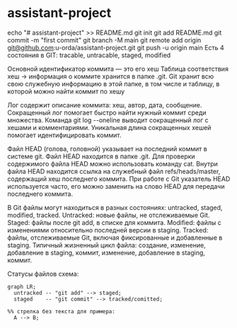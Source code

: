 # assistant-project

echo "# assistant-project" >> README.md
git init
git add README.md
git commit -m "first commit"
git branch -M main
git remote add origin git@github.com:u-orda/assistant-project.git
git push -u origin main
Есть 4 состояния в GIT: tracable, untracable, staged, modified
 
Основной идентификатор коммита — это его хеш
Таблица соответствия хеш → информация о коммите хранится в папке .git.
Git хранит всю свою служебную информацию в этой папке, в том числе и таблицу, в которой можно найти коммит по хешу

Лог содержит описание коммита: хеш, автор, дата, сообщение.
Сокращенный лог помогает быстро найти нужный коммит среди множества.
Команда git log --oneline выводит сокращенный лог с хешами и комментариями.
Уникальная длина сокращенных хешей помогает идентифицировать коммит.

Файл HEAD (голова, головной) указывает на последний коммит в системе git. Файл HEAD находится в папке .git.
Для проверки содержимого файла HEAD можно использовать команду cat.
Внутри файла HEAD находится ссылка на служебный файл refs/heads/master, содержащий хеш последнего коммита.
При работе с Git указатель HEAD используется часто, его можно заменить на слово HEAD для передачи последнего коммита.

В Git файлы могут находиться в разных состояниях: untracked, staged, modified, tracked.
Untracked: новые файлы, не отслеживаемые Git.
Staged: файлы после git add, в списке для коммита.
Modified: файлы с изменениями относительно последней версии в staging.
Tracked: файлы, отслеживаемые Git, включая фиксированные и добавленные в staging.
Типичный жизненный цикл файла: создание, изменение, добавление в staging, коммит, изменение, добавление в staging, коммит.

Статусы файлов схема:

```mermaid
graph LR;
  untracked -- "git add" --> staged;
  staged    -- "git commit" --> tracked/comitted;

%% стрелка без текста для примера: 
  A --> B;
```

